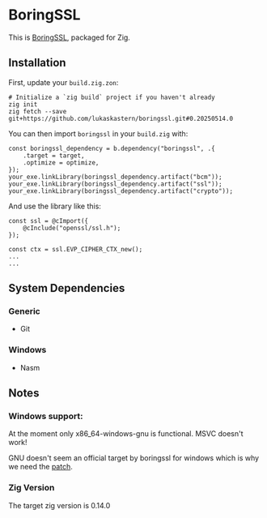 # BoringSSL

This is [BoringSSL](https://github.com/google/boringssl), packaged for Zig.

## Installation

First, update your `build.zig.zon`:

```
# Initialize a `zig build` project if you haven't already
zig init
zig fetch --save git+https://github.com/lukaskastern/boringssl.git#0.20250514.0
```

You can then import `boringssl` in your `build.zig` with:

```zig
const boringssl_dependency = b.dependency("boringssl", .{
    .target = target,
    .optimize = optimize,
});
your_exe.linkLibrary(boringssl_dependency.artifact("bcm"));
your_exe.linkLibrary(boringssl_dependency.artifact("ssl"));
your_exe.linkLibrary(boringssl_dependency.artifact("crypto"));
```

And use the library like this:
```zig
const ssl = @cImport({
    @cInclude("openssl/ssl.h");
});

const ctx = ssl.EVP_CIPHER_CTX_new();
...
...
```

## System Dependencies

### Generic

- Git

### Windows

- Nasm

## Notes

### Windows support:
At the moment only x86_64-windows-gnu is functional. MSVC doesn't work!

GNU doesn't seem an official target by boringssl for windows which is why we need the [patch](patches/p256_gnuc.patch).

### Zig Version
The target zig version is 0.14.0
